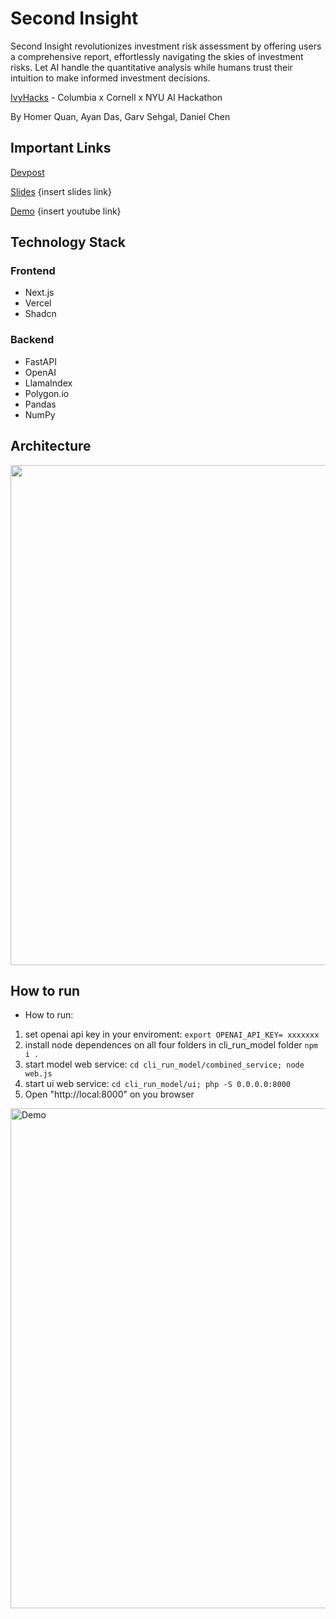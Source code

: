 # Second Insight
Second Insight revolutionizes investment risk assessment by offering users a comprehensive report, effortlessly navigating the skies of investment risks. Let AI handle the quantitative analysis while humans trust their intuition to make informed investment decisions.

[IvyHacks](https://www.ivyhacks.ai/) - Columbia x Cornell x NYU AI Hackathon

By Homer Quan, Ayan Das, Garv Sehgal, Daniel Chen

## Important Links

[Devpost](https://devpost.com/software/secondinsight)  

[Slides]() {insert slides link}  

[Demo]() {insert youtube link}

## Technology Stack
### Frontend
- Next.js
- Vercel
- Shadcn

### Backend
- FastAPI
- OpenAI
- LlamaIndex
- Polygon.io
- Pandas
- NumPy

## Architecture

<img src="https://github.com/homerlab/ivyhack-risk-advisor/assets/113078548/1e38c6da-38ef-4cc1-91da-1fedf74a9bea" width="800" />

## How to run

* How to run:

1. set openai api key in your enviroment: 
`export OPENAI_API_KEY= xxxxxxx`
2. install node dependences on all four folders in cli_run_model folder 
`npm i .`
3. start model web service: `cd cli_run_model/combined_service; node web.js`
4. start ui web service: `cd cli_run_model/ui; php -S 0.0.0.0:8000`
5. Open "http://local:8000" on you browser

<img width="800" alt="Demo" src="https://github.com/homerlab/ivyhack-risk-advisor/assets/113078548/a0336879-5275-4f33-8207-774c5fbdf3d0">

